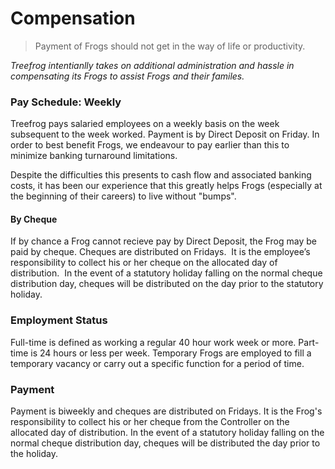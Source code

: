# Compensation

> Payment of Frogs should not get in the way of life or productivity.

<i> Treefrog intentianlly takes on additional administration and hassle in compensating its Frogs to assist Frogs and their familes.</i>

### Pay Schedule: Weekly

Treefrog pays salaried employees on a weekly basis on the week subsequent to the week worked. Payment is by Direct Deposit on Friday. In order to best benefit Frogs, we endeavour to pay earlier than this to minimize banking turnaround limitations.

Despite the difficulties this presents to cash flow and associated banking costs, it has been our experience that this greatly helps Frogs (especially at the beginning of their careers) to live without "bumps".

#### By Cheque

If by chance a Frog cannot recieve pay by Direct Deposit, the Frog may be paid by cheque. Cheques are distributed on Fridays.  It is the employee’s responsibility to collect his or her cheque on the allocated day of distribution.  In the event of a statutory holiday falling on the normal cheque distribution day, cheques will be distributed on the day prior to the statutory holiday.

### Employment Status

Full-time is defined as working a regular 40 hour work week or more. Part-time is 24 hours or less per week. Temporary Frogs are employed to fill a temporary vacancy or carry out a specific function for a period of time.

### Payment

Payment is biweekly and cheques are distributed on Fridays. It is the Frog's responsibility to collect his or her cheque from the Controller on the allocated day of distribution. In the event of a statutory holiday falling on the normal cheque distribution day, cheques will be distributed the day prior to the holiday.


